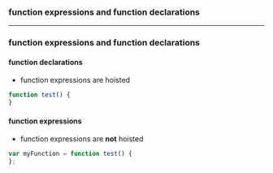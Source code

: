 ###  function expressions and function declarations

------------------------

###  function expressions and function declarations

#### function declarations
* function expressions are hoisted

```js
function test() {
}
```

#### function expressions
* function expressions are **not** hoisted

```js
var myFunction = function test() {
};
```
